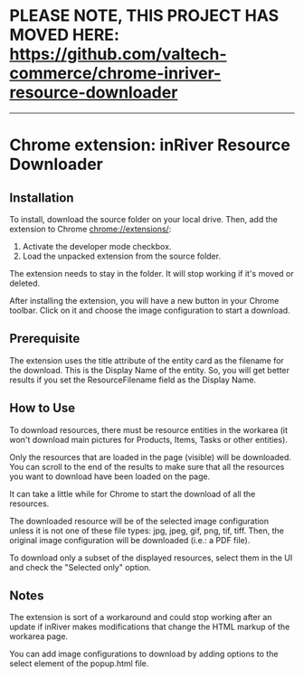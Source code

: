 # PLEASE NOTE, THIS PROJECT HAS MOVED HERE: https://github.com/valtech-commerce/chrome-inriver-resource-downloader

***

# Chrome extension: inRiver Resource Downloader

## Installation
To install, download the source folder on your local drive. Then, add the extension to Chrome [chrome://extensions/](chrome://extensions/):
1. Activate the developer mode checkbox.
2. Load the unpacked extension from the source folder. 

The extension needs to stay in the folder. It will stop working if it's moved or deleted.

After installing the extension, you will have a new button in your Chrome toolbar. Click on it and choose the image configuration to start a download.

## Prerequisite
The extension uses the title attribute of the entity card as the filename for the download. This is the Display Name of the entity. So, you will get better results if you set the ResourceFilename field as the Display Name.

## How to Use
To download resources, there must be resource entities in the workarea (it won't download main pictures for Products, Items, Tasks or other entities).

Only the resources that are loaded in the page (visible) will be downloaded. You can scroll to the end of the results to make sure that all the resources you want to download have been loaded on the page.

It can take a little while for Chrome to start the download of all the resources.

The downloaded resource will be of the selected image configuration unless it is not one of these file types: jpg, jpeg, gif, png, tif, tiff. Then, the original image configuration will be downloaded (i.e.: a PDF file).

To download only a subset of the displayed resources, select them in the UI and check the "Selected only" option.

## Notes
The extension is sort of a workaround and could stop working after an update if inRiver makes modifications that change the HTML markup of the workarea page.

You can add image configurations to download by adding options to the select element of the popup.html file.
